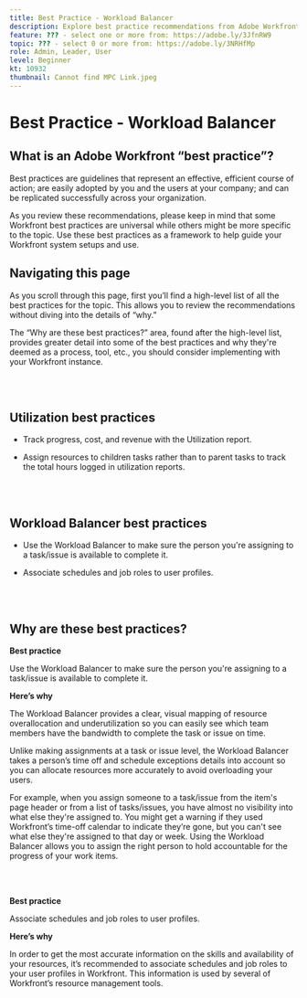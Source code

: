 ```yaml
---
title: Best Practice - Workload Balancer
description: Explore best practice recommendations from Adobe Workfront experts about setting up, managing, and using the Workload Balancer.
feature: ??? - select one or more from: https://adobe.ly/3JfnRW9
topic: ??? - select 0 or more from: https://adobe.ly/3NRHfMp
role: Admin, Leader, User
level: Beginner
kt: 10932
thumbnail: Cannot find MPC Link.jpeg
---
```


# Best Practice - Workload Balancer

## What is an Adobe Workfront “best practice”? 

Best practices are guidelines that represent an effective, efficient course of action; are easily adopted by you and the users at your company; and can be replicated successfully across your organization. 

As you review these recommendations, please keep in mind that some Workfront best practices are universal while others might be more specific to the topic. Use these best practices as a framework to help guide your Workfront system setups and use.

## Navigating this page 

As you scroll through this page, first you’ll find a high-level list of all the best practices for the topic. This allows you to review the recommendations without diving into the details of “why.” 

The “Why are these best practices?” area, found after the high-level list, provides greater detail into some of the best practices and why they're deemed as a process, tool, etc., you should consider implementing with your Workfront instance. 

</br>
</br>

## Utilization best practices 

* Track progress, cost, and revenue with the Utilization report. 

* Assign resources to children tasks rather than to parent tasks to track the total hours logged in utilization reports. 

</br>
</br>


## Workload Balancer best practices 

* Use the Workload Balancer to make sure the person you're assigning to a task/issue is available to complete it. 

* Associate schedules and job roles to user profiles. 

</br>
</br>


## Why are these best practices? 

**Best practice**

Use the Workload Balancer to make sure the person you're assigning to a task/issue is available to complete it. 



**Here’s why**

The Workload Balancer provides a clear, visual mapping of resource overallocation and underutilization so you can easily see which team members have the bandwidth to complete the task or issue on time. 

 

Unlike making assignments at a task or issue level, the Workload Balancer takes a person’s time off and schedule exceptions details into account so you can allocate resources more accurately to avoid overloading your users. 

 

For example, when you assign someone to a task/issue from the item's page header or from a list of tasks/issues, you have almost no visibility into what else they're assigned to. You might get a warning if they used Workfront’s time-off calendar to indicate they’re gone, but you can't see what else they're assigned to that day or week. Using the Workload Balancer allows you to assign the right person to hold accountable for the progress of your work items.


</br>
</br>

**Best practice**

Associate schedules and job roles to user profiles. 



**Here’s why**

In order to get the most accurate information on the skills and availability of your resources, it’s recommended to associate schedules and job roles to your user profiles in Workfront. This information is used by several of Workfront’s resource management tools. 

